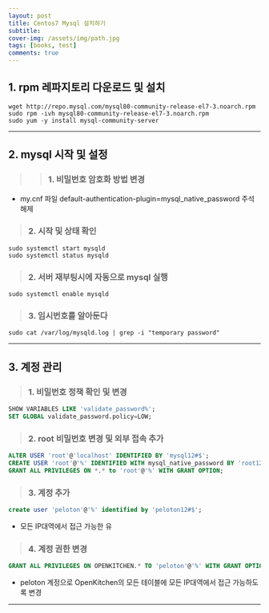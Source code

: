 ```yaml
---
layout: post
title: Centos7 Mysql 설치하기
subtitle: 
cover-img: /assets/img/path.jpg
tags: [books, test]
comments: true
---
```


## 1. rpm 레파지토리 다운로드 및 설치
```console
wget http://repo.mysql.com/mysql80-community-release-el7-3.noarch.rpm
sudo rpm -ivh mysql80-community-release-el7-3.noarch.rpm
sudo yum -y install mysql-community-server
```

---

## 2. mysql 시작 및 설정

>> ### 1. 비밀번호 암호화 방법 변경
* my.cnf 파일 default-authentication-plugin=mysql_native_password 주석 해제

> ### 2. 시작 및 상태 확인
```console
sudo systemctl start mysqld
sudo systemctl status mysqld
```

> ### 2. 서버 재부팅시에 자동으로 mysql 실행
```console
sudo systemctl enable mysqld
```
> ### 3. 임시번호를 알아둔다
```console
sudo cat /var/log/mysqld.log | grep -i "temporary password"
```
---

## 3. 계정 관리

> ### 1. 비밀번호 정책 확인 및 변경
```sql
SHOW VARIABLES LIKE 'validate_password%';
SET GLOBAL validate_password.policy=LOW;
```

> ### 2. root 비밀번호 변경 및 외부 접속 추가
```sql
ALTER USER 'root'@'localhost' IDENTIFIED BY 'mysql12#$';
CREATE USER 'root'@'%' IDENTIFIED WITH mysql_native_password BY 'root12#$';
GRANT ALL PRIVILEGES ON *.* to 'root'@'%' WITH GRANT OPTION;
```

> ### 3. 계정 추가
```sql
create user 'peloton'@'%' identified by 'peloton12#$';
```
* 모든 IP대역에서 접근 가능한 유

> ### 4. 계정 권한 변경
```sql
GRANT ALL PRIVILEGES ON OPENKITCHEN.* TO 'peloton'@'%' WITH GRANT OPTION;
```
* peloton 계정으로 OpenKitchen의 모든 테이블에 모든 IP대역에서 접근 가능하도록 변경

---
